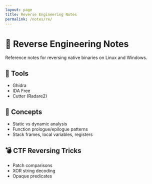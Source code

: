 ```yaml
---
layout: page
title: Reverse Engineering Notes
permalink: /notes/re/
---
```


# 🔬 Reverse Engineering Notes

Reference notes for reversing native binaries on Linux and Windows.

## 🔧 Tools

- Ghidra
- IDA Free
- Cutter (Radare2)

## 🧠 Concepts

- Static vs dynamic analysis
- Function prologue/epilogue patterns
- Stack frames, local variables, registers

## 💣 CTF Reversing Tricks

- Patch comparisons
- XOR string decoding
- Opaque predicates
